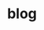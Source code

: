 ---
title: blog
nav: true
nav_order: 1
dropdown: true
children: 
    - title: Web
      permalink: https://xogk39.medium.com
    - title: divider
    - title: Blockchain
      permalink: https://xogk39.gitbook.io
---